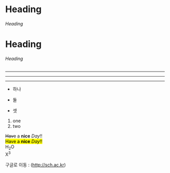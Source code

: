 <!-- 주석 -->

<!-- heading -->
# Heading
###### Heading
<h1>Heading</h1>
<h6>Heading</h6>

<!-- 수평가로줄 -->
___
***
<hr>

<!-- 목차 -->
* 하나
+ 둘
- 셋
1. one
2. two

<!-- 글자효과 -->
~~Have~~ a **nice** *Day*!! <br>
<mark>Have a <b>nice</b> <i>Day</i>!!</mark> <br>
H<sub>2</sub>O<br>
X<sup>3</sup>

<!-- 링크 -->
구글로 이동 : (http://sch.ac.kr)
<!--  -->
<!--  -->
<!--  -->
<!--  -->

